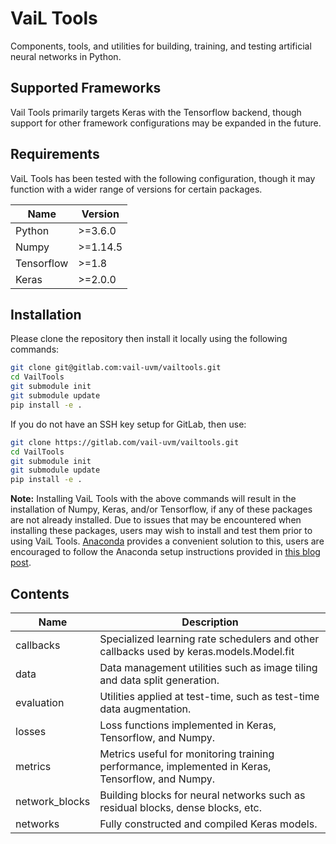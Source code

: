 # VaiL Tools
Components, tools, and utilities for building, training, and testing artificial neural networks in Python.

## Supported Frameworks
Vail Tools primarily targets Keras with the Tensorflow backend, though support for other framework 
configurations may be expanded in the future.

## Requirements
VaiL Tools has been tested with the following configuration, though it may function with a wider range of versions for certain packages.

| Name       | Version   |
| ---        | ---       |
| Python     | \>=3.6.0  |
| Numpy      | \>=1.14.5 |
| Tensorflow | \>=1.8    |
| Keras      | \>=2.0.0  |


## Installation
Please clone the repository then install it locally using the following commands:
```bash
git clone git@gitlab.com:vail-uvm/vailtools.git
cd VailTools
git submodule init
git submodule update
pip install -e .
```
If you do not have an SSH key setup for GitLab, then use:
```bash
git clone https://gitlab.com/vail-uvm/vailtools.git
cd VailTools
git submodule init
git submodule update
pip install -e .
```

__Note:__ Installing VaiL Tools with the above commands will result in the installation of 
Numpy, Keras, and/or Tensorflow, if any of these packages are not already installed.
Due to issues that may be encountered when installing these packages,
users may wish to install and test them prior to using VaiL Tools.
[Anaconda](https://www.anaconda.com/) provides a convenient solution to this,
users are encouraged to follow the Anaconda setup instructions provided in
[this blog post](https://johnhringiv.com/installing_tensorflow.php). 

## Contents
| Name           | Description                                                                                      |
| ---            | ---                                                                                              |
| callbacks      | Specialized learning rate schedulers and other callbacks used by keras.models.Model.fit          |
| data           | Data management utilities such as image tiling and data split generation.                        |
| evaluation     | Utilities applied at test-time, such as test-time data augmentation.                             |
| losses         | Loss functions implemented in Keras, Tensorflow, and Numpy.                                      |
| metrics        | Metrics useful for monitoring training performance, implemented in Keras, Tensorflow, and Numpy. |
| network_blocks | Building blocks for neural networks such as residual blocks, dense blocks, etc.                  |
| networks       | Fully constructed and compiled Keras models.                                                     |
